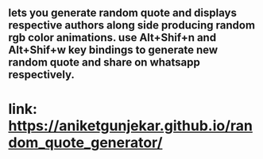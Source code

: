 ## lets you generate random quote and displays respective authors along side producing random rgb color animations. use Alt+Shif+n and Alt+Shif+w key bindings to generate new random quote and share on whatsapp respectively.

# link: https://aniketgunjekar.github.io/random_quote_generator/
